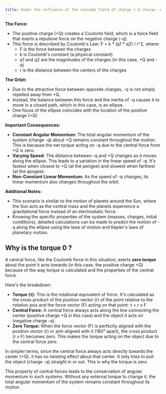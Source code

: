 ```yaml
---
title: Under the influence of the coulomb field of charge + Q charge -q is moving around it in an elliptical Orbit 
---
```

**The Force:**

* The positive charge (+Q) creates a Coulomb field, which is a force field that exerts a repulsive force on the negative charge (-q). 
* This force is described by Coulomb's Law: F = k * (q1 * q2) / r^2, where:
    * F is the force between the charges
    * k is Coulomb's constant (a physical constant)
    * q1 and q2 are the magnitudes of the charges (in this case, +Q and -q)
    * r is the distance between the centers of the charges

**The Orbit:**

* Due to the attractive force between opposite charges, -q is not simply repelled away from +Q. 
* Instead, the balance between this force and the inertia of -q causes it to move in a closed path, which in this case, is an ellipse.
* One focus of the ellipse coincides with the location of the positive charge (+Q).

**Important Consequences:**

* **Constant Angular Momentum:** The total angular momentum of the system (charge -q) about +Q remains constant throughout the motion. This is because the net torque acting on -q due to the central force from +Q is zero.
* **Varying Speed:** The distance between -q and +Q changes as it moves along the ellipse. This leads to a variation in the linear speed of -q. It's fastest when closest to +Q (at the perigee) and slowest when farthest (at the apogee).
* **Non-Constant Linear Momentum:** As the speed of -q changes, its linear momentum also changes throughout the orbit.

**Additional Notes:**

* This scenario is similar to the motion of planets around the Sun, where the Sun acts as the central mass and the planets experience a gravitational force instead of an electrostatic force.
* Knowing the specific properties of the system (masses, charges, initial conditions), detailed calculations can be made to predict the motion of -q along the ellipse using the laws of motion and Kepler's laws of planetary motion.

## Why is the torque 0 ?
A central force, like the Coulomb force in this situation, exerts **zero torque** about the point it acts towards (in this case, the positive charge +Q) because of the way torque is calculated and the properties of the central force.

Here's the breakdown:

* **Torque (τ):**  This is the rotational equivalent of force. It's calculated as the cross product of the position vector (r) of the point relative to the rotation axis and the force vector (F) acting on that point: τ = r x F.
* **Central Force:** A central force always acts along the line connecting the center (positive charge +Q in this case) and the object it acts on (negative charge -q). 
* **Zero Torque:** When the force vector (F) is perfectly aligned with the position vector (r) or anti-aligned with it (180° apart), the cross product (r x F) becomes zero. This makes the torque acting on the object due to the central force zero.

In simpler terms, since the central force always acts directly towards the center (+Q), it has no twisting effect about that center. It only tries to pull the object (charge -q) straight in or out. This is why the torque is zero.

This property of central forces leads to the conservation of angular momentum in such systems. Without any external torque to change it, the total angular momentum of the system remains constant throughout its motion.
